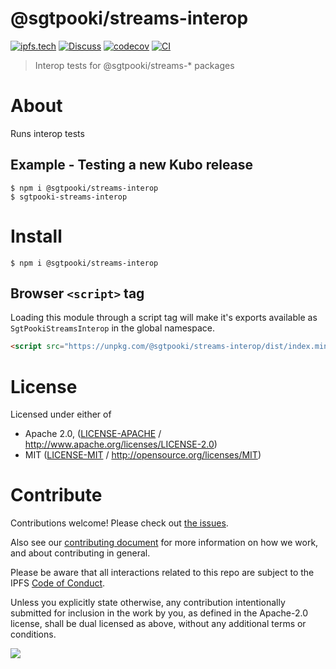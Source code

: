 # @sgtpooki/streams-interop

[![ipfs.tech](https://img.shields.io/badge/project-IPFS-blue.svg?style=flat-square)](https://ipfs.tech)
[![Discuss](https://img.shields.io/discourse/https/discuss.ipfs.tech/posts.svg?style=flat-square)](https://discuss.ipfs.tech)
[![codecov](https://img.shields.io/codecov/c/github/sgtpooki/streams.svg?style=flat-square)](https://codecov.io/gh/sgtpooki/streams)
[![CI](https://img.shields.io/github/actions/workflow/status/sgtpooki/streams/js-test-and-release.yml?branch=main\&style=flat-square)](https://github.com/sgtpooki/streams/actions/workflows/js-test-and-release.yml?query=branch%3Amain)

> Interop tests for @sgtpooki/streams-* packages

# About

Runs interop tests

## Example - Testing a new Kubo release

```console
$ npm i @sgtpooki/streams-interop
$ sgtpooki-streams-interop
```

# Install

```console
$ npm i @sgtpooki/streams-interop
```

## Browser `<script>` tag

Loading this module through a script tag will make it's exports available as `SgtPookiStreamsInterop` in the global namespace.

```html
<script src="https://unpkg.com/@sgtpooki/streams-interop/dist/index.min.js"></script>
```

# License

Licensed under either of

- Apache 2.0, ([LICENSE-APACHE](LICENSE-APACHE) / <http://www.apache.org/licenses/LICENSE-2.0>)
- MIT ([LICENSE-MIT](LICENSE-MIT) / <http://opensource.org/licenses/MIT>)

# Contribute

Contributions welcome! Please check out [the issues](https://github.com/sgtpooki/streams/issues).

Also see our [contributing document](https://github.com/ipfs/community/blob/master/CONTRIBUTING_JS.md) for more information on how we work, and about contributing in general.

Please be aware that all interactions related to this repo are subject to the IPFS [Code of Conduct](https://github.com/ipfs/community/blob/master/code-of-conduct.md).

Unless you explicitly state otherwise, any contribution intentionally submitted for inclusion in the work by you, as defined in the Apache-2.0 license, shall be dual licensed as above, without any additional terms or conditions.

[![](https://cdn.rawgit.com/jbenet/contribute-ipfs-gif/master/img/contribute.gif)](https://github.com/ipfs/community/blob/master/CONTRIBUTING.md)

